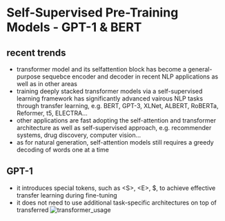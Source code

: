 # Self-Supervised Pre-Training Models - GPT-1 & BERT

## recent trends
- transformer model and its selfattention block has become a general-purpose sequebce encoder and decoder in recent NLP applications as well as in other areas
- training deeply stacked transformer models via a self-supervised learning framework has significantly advanced vairous NLP tasks through transfer learning, e.g. BERT, GPT-3, XLNet, ALBERT, RoBERTa, Reformer, t5, ELECTRA...
- other applications are fast adopting the self-attention and transformer architecture as well as self-supervised approach, e.g. recommender systems, drug discovery, computer vision...
- as for natural generation, self-attention models still requires a greedy decoding of words one at a time

## GPT-1
- it introduces special tokens, such as \<S>, \<E>, $, to achieve effective transfer learning during fine-tuning
- it does not need to use additional task-specific architectures on top of transferred
![transformer_usage](../../img/transformer_usage.png)
